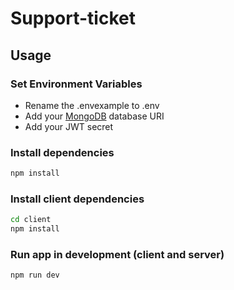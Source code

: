 # Support-ticket


## Usage

### Set Environment Variables

- Rename the .envexample to .env
- Add your [MongoDB](https://www.mongodb.com/) database URI
- Add your JWT secret

### Install dependencies

```bash
npm install
```

### Install client dependencies

```bash
cd client
npm install
```

### Run app in development (client and server)

```bash
npm run dev
```

